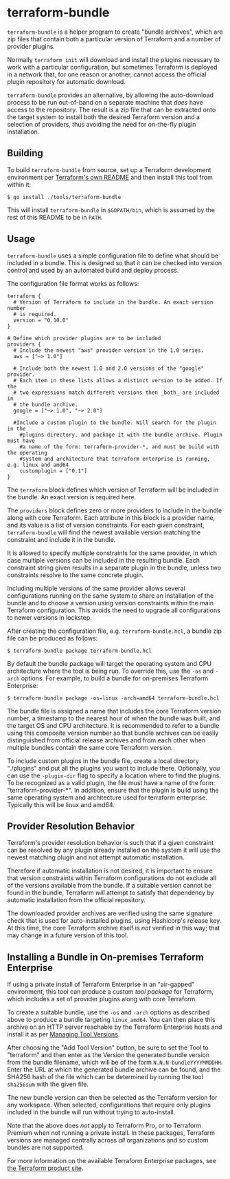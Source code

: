 # terraform-bundle

`terraform-bundle` is a helper program to create "bundle archives", which are
zip files that contain both a particular version of Terraform and a number
of provider plugins.

Normally `terraform init` will download and install the plugins necessary to
work with a particular configuration, but sometimes Terraform is deployed in
a network that, for one reason or another, cannot access the official
plugin repository for automatic download.

`terraform-bundle` provides an alternative, by allowing the auto-download
process to be run out-of-band on a separate machine that _does_ have access
to the repository. The result is a zip file that can be extracted onto the
target system to install both the desired Terraform version and a selection
of providers, thus avoiding the need for on-the-fly plugin installation.

## Building

To build `terraform-bundle` from source, set up a Terraform development
environment per [Terraform's own README](../../README.md) and then install
this tool from within it:

```
$ go install ./tools/terraform-bundle
```

This will install `terraform-bundle` in `$GOPATH/bin`, which is assumed by
the rest of this README to be in `PATH`.

## Usage

`terraform-bundle` uses a simple configuration file to define what should
be included in a bundle. This is designed so that it can be checked into
version control and used by an automated build and deploy process.

The configuration file format works as follows:

```hcl
terraform {
  # Version of Terraform to include in the bundle. An exact version number
  # is required.
  version = "0.10.0"
}

# Define which provider plugins are to be included
providers {
  # Include the newest "aws" provider version in the 1.0 series.
  aws = ["~> 1.0"]

  # Include both the newest 1.0 and 2.0 versions of the "google" provider.
  # Each item in these lists allows a distinct version to be added. If the
  # two expressions match different versions then _both_ are included in
  # the bundle archive.
  google = ["~> 1.0", "~> 2.0"]

  #Include a custom plugin to the bundle. Will search for the plugin in the 
	#plugins directory, and package it with the bundle archive. Plugin must have
	#a name of the form: terraform-provider-*, and must be build with the operating
	#system and architecture that terraform enterprise is running, e.g. linux and amd64
	customplugin = ["0.1"]
}

```

The `terraform` block defines which version of Terraform will be included
in the bundle. An exact version is required here.

The `providers` block defines zero or more providers to include in the bundle
along with core Terraform. Each attribute in this block is a provider name,
and its value is a list of version constraints. For each given constraint,
`terraform-bundle` will find the newest available version matching the
constraint and include it in the bundle.

It is allowed to specify multiple constraints for the same provider, in which
case multiple versions can be included in the resulting bundle. Each constraint
string given results in a separate plugin in the bundle, unless two constraints
resolve to the same concrete plugin.

Including multiple versions of the same provider allows several configurations
running on the same system to share an installation of the bundle and to
choose a version using version constraints within the main Terraform
configuration. This avoids the need to upgrade all configurations to newer
versions in lockstep.

After creating the configuration file, e.g. `terraform-bundle.hcl`, a bundle
zip file can be produced as follows:

```
$ terraform-bundle package terraform-bundle.hcl
```

By default the bundle package will target the operating system and CPU
architecture where the tool is being run. To override this, use the `-os` and
`-arch` options. For example, to build a bundle for on-premises Terraform
Enterprise:

```
$ terraform-bundle package -os=linux -arch=amd64 terraform-bundle.hcl
```

The bundle file is assigned a name that includes the core Terraform version
number, a timestamp to the nearest hour of when the bundle was built, and the
target OS and CPU architecture. It is recommended to refer to a bundle using
this composite version number so that bundle archives can be easily
distinguished from official release archives and from each other when multiple
bundles contain the same core Terraform version.

To include custom plugins in the bundle file, create a local directory "./plugins"
and put all the plugins you want to include there. Optionally, you can use the 
`-plugin-dir` flag to specify a location where to find the plugins. To be recognized
as a valid plugin, the file must have a name of the form: "terraform-provider-*". In 
addition, ensure that the plugin is build using the same operating system and 
architecture used for terraform enterprise. Typically this will be linux and amd64.

## Provider Resolution Behavior

Terraform's provider resolution behavior is such that if a given constraint
can be resolved by any plugin already installed on the system it will use
the newest matching plugin and not attempt automatic installation.

Therefore if automatic installation is not desired, it is important to ensure
that version constraints within Terraform configurations do not exclude all
of the versions available from the bundle. If a suitable version cannot be
found in the bundle, Terraform _will_ attempt to satisfy that dependency by
automatic installation from the official repository.

The downloaded provider archives are verified using the same signature check
that is used for auto-installed plugins, using Hashicorp's release key. At
this time, the core Terraform archive itself is _not_ verified in this way;
that may change in a future version of this tool.

## Installing a Bundle in On-premises Terraform Enterprise

If using a private install of Terraform Enterprise in an "air-gapped"
environment, this tool can produce a custom _tool package_ for Terraform, which
includes a set of provider plugins along with core Terraform.

To create a suitable bundle, use the `-os` and `-arch` options as described
above to produce a bundle targeting `linux_amd64`. You can then place this
archive on an HTTP server reachable by the Terraform Enterprise hosts and
install it as per
[Managing Tool Versions](https://github.com/hashicorp/terraform-enterprise-modules/blob/master/docs/managing-tool-versions.md).

After choosing the "Add Tool Version" button, be sure to set the Tool to
"terraform" and then enter as the Version the generated bundle version from
the bundle filename, which will be of the form `N.N.N-bundleYYYYMMDDHH`.
Enter the URL at which the generated bundle archive can be found, and the
SHA256 hash of the file which can be determined by running the tool
`sha256sum` with the given file.

The new bundle version can then be selected as the Terraform version for
any workspace. When selected, configurations that require only plugins
included in the bundle will run without trying to auto-install.

Note that the above does _not_ apply to Terraform Pro, or to Terraform Premium
when not running a private install. In these packages, Terraform versions
are managed centrally across _all_ organizations and so custom bundles are not
supported.

For more information on the available Terraform Enterprise packages, see
[the Terraform product site](https://www.hashicorp.com/products/terraform/).
